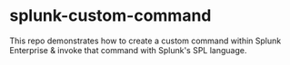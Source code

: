 # splunk-custom-command
This repo demonstrates how to create a custom command within Splunk Enterprise &amp; invoke that command with Splunk's SPL language. 
